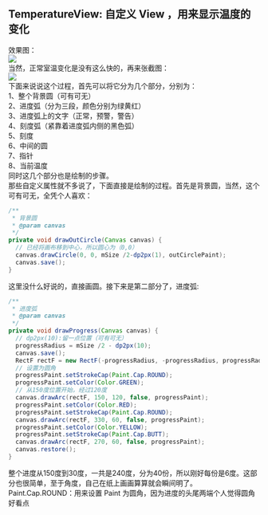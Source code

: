 ## TemperatureView: 自定义 View ，用来显示温度的变化
效果图：<br/>
![](https://github.com/ljuns/TemperatureView/blob/master/temperature/source/temp.gif)<br/>
当然，正常室温变化是没有这么快的，再来张截图：<br/>
![](https://github.com/ljuns/TemperatureView/blob/master/temperature/source/temp_1.png)<br/>
下面来说说这个过程，首先可以将它分为几个部分，分别为：<br/>
1、整个背景圆（可有可无）<br/>
2、进度弧（分为三段，颜色分别为绿黄红）<br/>
3、进度弧上的文字（正常，预警，警告）<br/>
4、刻度弧（紧靠着进度弧内侧的黑色弧）<br/>
5、刻度<br/>
6、中间的圆<br/>
7、指针<br/>
8、当前温度<br/>
同时这几个部分也是绘制的步骤。<br/>
那些自定义属性就不多说了，下面直接是绘制的过程。首先是背景圆，当然，这个可有可无，全凭个人喜欢：<br/>
``` Java
/**
 * 背景圆
 * @param canvas
 */
private void drawOutCircle(Canvas canvas) {
  // 已经将画布移到中心，所以圆心为（0,0）
  canvas.drawCircle(0, 0, mSize /2-dp2px(1), outCirclePaint);
  canvas.save();
}
```
这里没什么好说的，直接画圆。接下来是第二部分了，进度弧:<br/>
``` Java
/**
 * 进度弧
 * @param canvas
 */
private void drawProgress(Canvas canvas) {
  // dp2px(10):留一点位置（可有可无）
  progressRadius = mSize /2 - dp2px(10);
  canvas.save();
  RectF rectF = new RectF(-progressRadius, -progressRadius, progressRadius, progressRadius);
  // 设置为圆角
  progressPaint.setStrokeCap(Paint.Cap.ROUND);
  progressPaint.setColor(Color.GREEN);
  // 从150度位置开始，经过120度
  canvas.drawArc(rectF, 150, 120, false, progressPaint);
  progressPaint.setColor(Color.RED);
  progressPaint.setStrokeCap(Paint.Cap.ROUND);
  canvas.drawArc(rectF, 330, 60, false, progressPaint);
  progressPaint.setColor(Color.YELLOW);
  progressPaint.setStrokeCap(Paint.Cap.BUTT);
  canvas.drawArc(rectF, 270, 60, false, progressPaint);
  canvas.restore();
}
```
整个进度从150度到30度，一共是240度，分为40份，所以刚好每份是6度。这部分也很简单，至于角度，自己在纸上画画算算就会瞬间明了。Paint.Cap.ROUND：用来设置 Paint 为圆角，因为进度的头尾两端个人觉得圆角好看点<br/>

